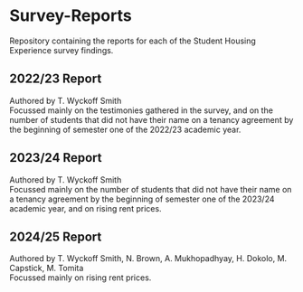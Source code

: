 # Survey-Reports
Repository containing the reports for each of the Student Housing Experience survey findings.

## 2022/23 Report
Authored by T. Wyckoff Smith <br>
Focussed mainly on the testimonies gathered in the survey, and on the number of students that did not have their name on a tenancy agreement by the beginning of semester one of the 2022/23 academic year.

## 2023/24 Report
Authored by T. Wyckoff Smith <br>
Focussed mainly on the number of students that did not have their name on a tenancy agreement by the beginning of semester one of the 2023/24 academic year, and on rising rent prices.

## 2024/25 Report
Authored by T. Wyckoff Smith, N. Brown, A. Mukhopadhyay, H. Dokolo, M. Capstick, M. Tomita <br>
Focussed mainly on rising rent prices.
